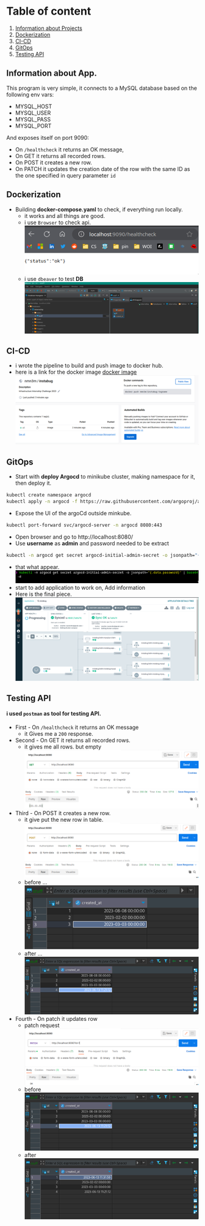 # Table of content
1. [Information about Projects](#Info)
2. [Dockerization](#docker)
3. [CI-CD](#cicd)
4. [GitOps](#gitops)
5. [Testing API](#testing)


## Information about App.<a name="info"></a>

This program is very simple, it connects to a MySQL database based on the following env vars:
* MYSQL_HOST
* MYSQL_USER
* MYSQL_PASS
* MYSQL_PORT

And exposes itself on port 9090:
* On `/healthcheck` it returns an OK message, 
* On GET it returns all recorded rows.
* On POST it creates a new row.
* On PATCH it updates the creation date of the row with the same ID as the one specified in query parameter `id`

## Dockerization<a name="docker"></a>
- Building **docker-compose.yaml** to check, if everything run locally.
	-  it works and all things are good.
	- i use  `Browser` to check api.
		![browser](./img/browser.png)
	 - i use `dbeaver` to test **DB**
	     ![db](./img/db.png)

## CI-CD<a name="cicd">
- i wrote the pipeline to build and push image to docker hub.
-  here is a link for the docker image [docker image](https://hub.docker.com/repository/docker/nmn3m/instabug/general)
![dockerhub](./img/dockerhub.png)
## GitOps<a name="gitops"></a>

- Start with **deploy Argocd** to minikube cluster, making namespace for it, then deploy it.
```bash
kubectl create namespace argocd
kubectl apply -n argocd -f https://raw.githubusercontent.com/argoproj/argo-cd/stable/manifests/install.yaml
```
- Expose the UI of the argoCd outside minkube.
```bash
kubectl port-forward svc/argocd-server -n argocd 8080:443
```
- Open browser and go to http://localhost:8080/
- Use **username** as **admin** and password needed to be extract
```bash
kubectl -n argocd get secret argocd-initial-admin-secret -o jsonpath="{.data.password}" | base64 -d
```
- that what appear.
![argocd](./img/argocd.png)
- start to add application to work on, Add information
- Here is the final piece.
![agocd](./img/argo.png)
## Testing API <a name="testing"></a>
#### i used `postman` as tool for testing API.
-  First - On `/healthcheck` it returns an OK message
	-  it Gives me a `200` response.
-  Second - On GET it returns all recorded rows.
	-  it gives me all rows. but empty
		![getReq](./img/getrequest.png)
-  Third - On POST it creates a new row.
	-  it give put the new row in table.
		 ![postrequest](./img/postrequest.png)
	-  before ...
		 ![beforePost](./img/beforPost.png)
	- after ...
	      ![afterpost](./img/afterpost.png)
- Fourth - On patch it updates row 
	-  patch request
		![patch](./img/patchrequest.png)
	- before 
		![afterpatch](./img/afterpost.png)
	- after
		![afterpatch](./img/afterpatch.png)
